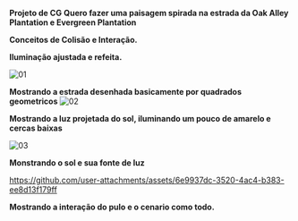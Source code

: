 **Projeto de CG**
**Quero fazer uma paisagem spirada na estrada da Oak Alley Plantation e Evergreen Plantation**

**Conceitos de Colisão e Interação.**

**Iluminação ajustada e refeita.**

![01](https://github.com/user-attachments/assets/6b303e09-369f-45da-9a3e-05905b109c9c)

**Mostrando a estrada desenhada basicamente por quadrados geometricos**
![02](https://github.com/user-attachments/assets/93f88515-d60e-41c5-be2b-7fcdda202309)

**Mostrando a luz projetada do sol, iluminando um pouco de amarelo e cercas baixas**

![03](https://github.com/user-attachments/assets/41a98aab-be22-4e55-b0a6-e99b0e83cc79)

**Monstrando o sol e sua fonte de luz**

https://github.com/user-attachments/assets/6e9937dc-3520-4ac4-b383-ee8d13f179ff

**Mostrando a interação do pulo e o cenario como todo.**
